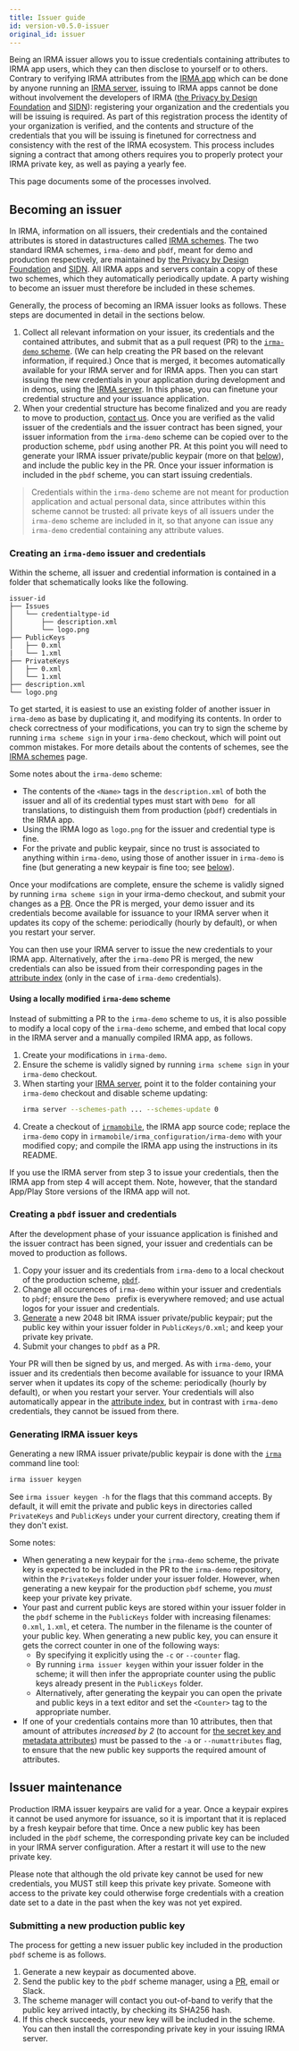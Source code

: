 ```yaml
---
title: Issuer guide
id: version-v0.5.0-issuer
original_id: issuer
---
```


Being an IRMA issuer allows you to issue credentials containing attributes to IRMA app users, which they can then disclose to yourself or to others. Contrary to verifying IRMA attributes from the [IRMA app](irma-app.md) which can be done by anyone running an [IRMA server](irma-server.md), issuing to IRMA apps cannot be done without involvement the developers of IRMA ([the Privacy by Design Foundation](https://privacybydesign.foundation) and [SIDN](https://sidn.nl/irma)): registering your organization and the credentials you will be issuing is required. As part of this registration process the identity of your organization is verified, and the contents and structure of the credentials that you will be issuing is finetuned for correctness and consistency with the rest of the IRMA ecosystem. This process includes signing a contract that among others requires you to properly protect your IRMA private key, as well as paying a yearly fee.

This page documents some of the processes involved.

## Becoming an issuer

In IRMA, information on all issuers, their credentials and the contained attributes is stored in datastructures called [IRMA schemes](schemes.md). The two standard IRMA schemes, `irma-demo` and `pbdf`, meant for demo and production respectively, are maintained by [the Privacy by Design Foundation](https://privacybydesign.foundation) and [SIDN](https://sidn.nl/irma). All IRMA apps and servers contain a copy of these two schemes, which they automatically periodically update. A party wishing to become an issuer must therefore be included in these schemes. 

Generally, the process of becoming an IRMA issuer looks as follows. These steps are documented in detail in the sections below.

1. Collect all relevant information on your issuer, its credentials and the contained attributes, and submit that as a pull request (PR) to the [`irma-demo` scheme](https://github.com/privacybydesign/irma-demo-schememanager). (We can help creating the PR based on the relevant information, if required.) Once that is merged, it becomes automatically available for your IRMA server and for IRMA apps. Then you can start issuing the new credentials in your application during development and in demos, using the [IRMA server](irma-server.md). In this phase, you can finetune your credential structure and your issuance application.
2. When your credential structure has become finalized and you are ready to move to production, [contact us](/docs/about). Once you are verified as the valid issuer of the credentials and the issuer contract has been signed, your issuer information from the `irma-demo` scheme can be copied over to the production scheme, `pbdf` using another PR. At this point you will need to generate your IRMA issuer private/public keypair (more on that [below](#generating-irma-issuer-keys)), and include the public key in the PR. Once your issuer information is included in the `pbdf` scheme, you can start issuing credentials.

> Credentials within the `irma-demo` scheme are not meant for production application and actual personal data, since attributes within this scheme cannot be trusted: all private keys of all issuers under the `irma-demo` scheme are included in it, so that anyone can issue any `irma-demo` credential containing any attribute values.

### Creating an `irma-demo` issuer and credentials

Within the scheme, all issuer and credential information is contained in a folder that schematically looks like the following.

```text
issuer-id
├── Issues
│   └── credentialtype-id
│       ├── description.xml
│       └── logo.png
├── PublicKeys
│   ├── 0.xml
|   └── 1.xml
├── PrivateKeys
│   ├── 0.xml
│   └── 1.xml
├── description.xml
└── logo.png
```

To get started, it is easiest to use an existing folder of another issuer in `irma-demo` as base by duplicating it, and modifying its contents. In order to check correctness of your modifications, you can try to sign the scheme by running `irma scheme sign` in your `irma-demo` checkout, which will point out common mistakes. For more details about the contents of schemes, see the [IRMA schemes](schemes.md) page.

Some notes about the `irma-demo` scheme:

* The contents of the `<Name>` tags in the `description.xml` of both the issuer and all of its credential types must start with `Demo ` for all translations, to distinguish them from production (`pbdf`) credentials in the IRMA app.
* Using the IRMA logo as `logo.png` for the issuer and credential type is fine.
* For the private and public keypair, since no trust is associated to anything within `irma-demo`, using those of another issuer in `irma-demo` is fine (but generating a new keypair is fine too; see [below](#generating-irma-issuer-keys)).

Once your modifcations are complete, ensure the scheme is validly signed by running `irma scheme sign` in your irma-demo checkout, and submit your changes as a [PR](https://github.com/privacybydesign/irma-demo-schememanager/compare). Once the PR is merged, your demo issuer and its credentials become available for issuance to your IRMA server when it updates its copy of the scheme: periodically (hourly by default), or when you restart your server.

You can then use your IRMA server to issue the new credentials to your IRMA app. Alternatively, after the `irma-demo` PR is merged, the new credentials can also be issued from their corresponding pages in the [attribute index](https://privacybydesign.foundation/attribute-index/en/) (only in the case of `irma-demo` credentials).

#### Using a locally modified `irma-demo` scheme

Instead of submitting a PR to the `irma-demo` scheme to us, it is also possible to modify a local copy of the `irma-demo` scheme, and embed that local copy in the IRMA server and a manually compiled IRMA app, as follows.

1. Create your modifications in `irma-demo`.
2. Ensure the scheme is validly signed by running `irma scheme sign` in your `irma-demo` checkout.
3. When starting your [IRMA server](irma-server.md#irma-schemes), point it to the folder containing your `irma-demo` checkout and disable scheme updating:
   ```sh
   irma server --schemes-path ... --schemes-update 0
   ```
4. Create a checkout of [`irmamobile`](https://github.com/privacybydesign/irmamobile/), the IRMA app source code; replace the `irma-demo` copy in `irmamobile/irma_configuration/irma-demo` with your modified copy; and compile the IRMA app using the instructions in its README.

If you use the IRMA server from step 3 to issue your credentials, then the IRMA app from step 4 will accept them. Note, however, that the standard App/Play Store versions of the IRMA app will not.

### Creating a `pbdf` issuer and credentials

After the development phase of your issuance application is finished and the issuer contract has been signed, your issuer and credentials can be moved to production as follows.

1. Copy your issuer and its credentials from `irma-demo` to a local checkout of the production scheme, [`pbdf`](https://github.com/privacybydesign/pbdf-schememanager).
2. Change all occurences of `irma-demo` within your issuer and credentials to `pbdf`; ensure the `Demo ` prefix is everywhere removed; and use actual logos for your issuer and credentials.
3. [Generate](#generating-irma-issuer-keys) a new 2048 bit IRMA issuer private/public keypair; put the public key within your issuer folder in `PublicKeys/0.xml`; and keep your private key private.
4. Submit your changes to `pbdf` as a PR.

Your PR will then be signed by us, and merged. As with `irma-demo`, your issuer and its credentials then become available for issuance to your IRMA server when it updates its copy of the scheme: periodically (hourly by default), or when you restart your server. Your credentials will also automatically appear in the [attribute index](https://privacybydesign.foundation/attribute-index/en/), but in contrast with `irma-demo` credentials, they cannot be issued from there.

### Generating IRMA issuer keys

Generating a new IRMA issuer private/public keypair is done with the [`irma`](irma-cli.md) command line tool:

```sh
irma issuer keygen
```

See `irma issuer keygen -h` for the flags that this command accepts. By default, it will emit the private and public keys in directories called `PrivateKeys` and `PublicKeys` under your current directory, creating them if they don't exist.

Some notes:

* When generating a new keypair for the `irma-demo` scheme, the private key is expected to be included in the PR to the `irma-demo` repository, within the `PrivateKeys` folder under your issuer folder. However, when generating a new keypair for the production `pbdf` scheme, you *must* keep your private key private.
* Your past and current public keys are stored within your issuer folder in the `pbdf` scheme in the `PublicKeys` folder with increasing filenames: `0.xml`, `1.xml`, et cetera. The number in the filename is the counter of your public key. When generating a new public key, you can ensure it gets the correct counter in one of the following ways:
  - By specifying it explicitly using the `-c` or `--counter` flag.
  - By running `irma issuer keygen` within your issuer folder in the scheme; it will then infer the appropriate counter using the public keys already present in the `PublicKeys` folder.
  - Alternatively, after generating the keypair you can open the private and public keys in a text editor and set the `<Counter>` tag to the appropriate number.
* If one of your credentials contains more than 10 attributes, then that amount of attributes *increased by 2* (to account for [the secret key and metadata attributes](overview.md#special-attributes)) must be passed to the `-a` or `--numattributes` flag, to ensure that the new public key supports the required amount of attributes.

## Issuer maintenance

Production IRMA issuer keypairs are valid for a year. Once a keypair expires it cannot be used anymore for issuance, so it is important that it is replaced by a fresh keypair before that time. Once a new public key has been included in the `pbdf` scheme, the corresponding private key can be included in your IRMA server configuration. After a restart it will use to the new private key.

Please note that although the old private key cannot be used for new credentials, you MUST still keep this private key private. Someone with access to the private key could otherwise forge credentials with a creation date set to a date in the past when the key was not yet expired.

### Submitting a new production public key

The process for getting a new issuer public key included in the production `pbdf` scheme is as follows.

1. Generate a new keypair as documented above.
2. Send the public key to the `pbdf` scheme manager, using a [PR](https://github.com/privacybydesign/pbdf-schememanager/compare), email or Slack.
3. The scheme manager will contact you out-of-band to verify that the public key arrived intactly, by checking its SHA256 hash.
4. If this check succeeds, your new key will be included in the scheme. You can then install the corresponding private key in your issuing IRMA server.
